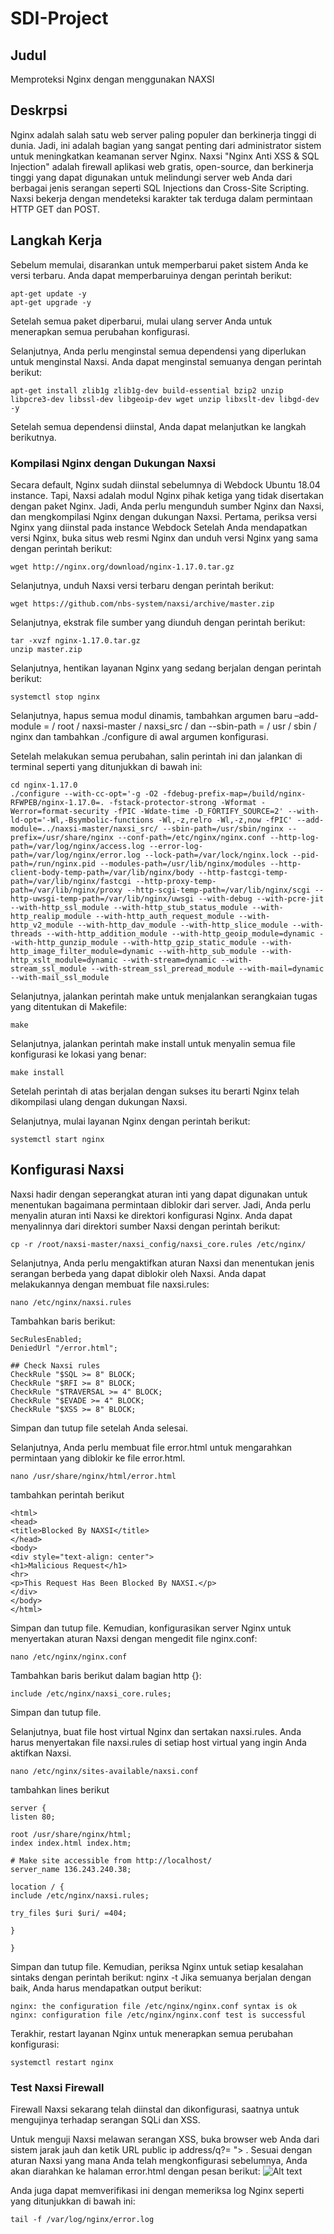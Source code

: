 # SDI-Project

## Judul 
Memproteksi Nginx dengan menggunakan NAXSI

## Deskrpsi
Nginx adalah salah satu web server paling populer dan berkinerja tinggi di dunia. Jadi, ini adalah bagian yang sangat penting dari administrator sistem untuk meningkatkan keamanan server Nginx. Naxsi "Nginx Anti XSS & SQL Injection" adalah firewall aplikasi web gratis, open-source, dan berkinerja tinggi yang dapat digunakan untuk melindungi server web Anda dari berbagai jenis serangan seperti SQL Injections dan Cross-Site Scripting. Naxsi bekerja dengan mendeteksi karakter tak terduga dalam permintaan HTTP GET dan POST.

## Langkah Kerja
Sebelum memulai, disarankan untuk memperbarui paket sistem Anda ke versi terbaru. Anda dapat memperbaruinya dengan perintah berikut:
```
apt-get update -y
apt-get upgrade -y
```

Setelah semua paket diperbarui, mulai ulang server Anda untuk menerapkan semua perubahan konfigurasi.

Selanjutnya, Anda perlu menginstal semua dependensi yang diperlukan untuk menginstal Naxsi. Anda dapat menginstal semuanya dengan perintah berikut:
```
apt-get install zlib1g zlib1g-dev build-essential bzip2 unzip libpcre3-dev libssl-dev libgeoip-dev wget unzip libxslt-dev libgd-dev -y
```
Setelah semua dependensi diinstal, Anda dapat melanjutkan ke langkah berikutnya.

### Kompilasi Nginx dengan Dukungan Naxsi
Secara default, Nginx sudah diinstal sebelumnya di Webdock Ubuntu 18.04 instance. Tapi, Naxsi adalah modul Nginx pihak ketiga yang tidak disertakan dengan paket Nginx.
Jadi, Anda perlu mengunduh sumber Nginx dan Naxsi, dan mengkompilasi Nginx dengan dukungan Naxsi.
Pertama, periksa versi Nginx yang diinstal pada instance Webdock Setelah Anda mendapatkan versi Nginx, buka situs web resmi Nginx dan unduh versi Nginx yang sama dengan perintah berikut:
```
wget http://nginx.org/download/nginx-1.17.0.tar.gz
```
Selanjutnya, unduh Naxsi versi terbaru dengan perintah berikut:
```
wget https://github.com/nbs-system/naxsi/archive/master.zip
```
Selanjutnya, ekstrak file sumber yang diunduh dengan perintah berikut:
```
tar -xvzf nginx-1.17.0.tar.gz
unzip master.zip
```
Selanjutnya, hentikan layanan Nginx yang sedang berjalan dengan perintah berikut:
```
systemctl stop nginx
```
Selanjutnya, hapus semua modul dinamis, tambahkan argumen baru –add-module = / root / naxsi-master / naxsi_src / dan --sbin-path = / usr / sbin / nginx dan tambahkan ./configure di awal argumen konfigurasi.

Setelah melakukan semua perubahan, salin perintah ini dan jalankan di terminal seperti yang ditunjukkan di bawah ini:
```
cd nginx-1.17.0
./configure --with-cc-opt='-g -O2 -fdebug-prefix-map=/build/nginx-RFWPEB/nginx-1.17.0=. -fstack-protector-strong -Wformat -Werror=format-security -fPIC -Wdate-time -D_FORTIFY_SOURCE=2' --with-ld-opt='-Wl,-Bsymbolic-functions -Wl,-z,relro -Wl,-z,now -fPIC' --add-module=../naxsi-master/naxsi_src/ --sbin-path=/usr/sbin/nginx --prefix=/usr/share/nginx --conf-path=/etc/nginx/nginx.conf --http-log-path=/var/log/nginx/access.log --error-log-path=/var/log/nginx/error.log --lock-path=/var/lock/nginx.lock --pid-path=/run/nginx.pid --modules-path=/usr/lib/nginx/modules --http-client-body-temp-path=/var/lib/nginx/body --http-fastcgi-temp-path=/var/lib/nginx/fastcgi --http-proxy-temp-path=/var/lib/nginx/proxy --http-scgi-temp-path=/var/lib/nginx/scgi --http-uwsgi-temp-path=/var/lib/nginx/uwsgi --with-debug --with-pcre-jit --with-http_ssl_module --with-http_stub_status_module --with-http_realip_module --with-http_auth_request_module --with-http_v2_module --with-http_dav_module --with-http_slice_module --with-threads --with-http_addition_module --with-http_geoip_module=dynamic --with-http_gunzip_module --with-http_gzip_static_module --with-http_image_filter_module=dynamic --with-http_sub_module --with-http_xslt_module=dynamic --with-stream=dynamic --with-stream_ssl_module --with-stream_ssl_preread_module --with-mail=dynamic --with-mail_ssl_module
```
Selanjutnya, jalankan perintah make untuk menjalankan serangkaian tugas yang ditentukan di Makefile:
```
make
```
Selanjutnya, jalankan perintah make install untuk menyalin semua file konfigurasi ke lokasi yang benar:
```
make install
```
Setelah perintah di atas berjalan dengan sukses itu berarti Nginx telah dikompilasi ulang dengan dukungan Naxsi.

Selanjutnya, mulai layanan Nginx dengan perintah berikut:
```
systemctl start nginx
```
## Konfigurasi Naxsi
Naxsi hadir dengan seperangkat aturan inti yang dapat digunakan untuk menentukan bagaimana permintaan diblokir dari server. Jadi, Anda perlu menyalin aturan inti Naxsi ke direktori konfigurasi Nginx. Anda dapat menyalinnya dari direktori sumber Naxsi dengan perintah berikut:
```
cp -r /root/naxsi-master/naxsi_config/naxsi_core.rules /etc/nginx/
```
Selanjutnya, Anda perlu mengaktifkan aturan Naxsi dan menentukan jenis serangan berbeda yang dapat diblokir oleh Naxsi. Anda dapat melakukannya dengan membuat file naxsi.rules:
```
nano /etc/nginx/naxsi.rules
```
Tambahkan baris berikut:
```
SecRulesEnabled;
DeniedUrl "/error.html";

## Check Naxsi rules
CheckRule "$SQL >= 8" BLOCK;
CheckRule "$RFI >= 8" BLOCK;
CheckRule "$TRAVERSAL >= 4" BLOCK;
CheckRule "$EVADE >= 4" BLOCK;
CheckRule "$XSS >= 8" BLOCK;
```
Simpan dan tutup file setelah Anda selesai.

Selanjutnya, Anda perlu membuat file error.html untuk mengarahkan permintaan yang diblokir ke file error.html.
```
nano /usr/share/nginx/html/error.html
```
tambahkan perintah berikut
```
<html>
<head>
<title>Blocked By NAXSI</title>
</head>
<body>
<div style="text-align: center">
<h1>Malicious Request</h1>
<hr>
<p>This Request Has Been Blocked By NAXSI.</p>
</div>
</body>
</html>
```
Simpan dan tutup file. Kemudian, konfigurasikan server Nginx untuk menyertakan aturan Naxsi dengan mengedit file nginx.conf:
```
nano /etc/nginx/nginx.conf
```
Tambahkan baris berikut dalam bagian http {}:
```
include /etc/nginx/naxsi_core.rules;
```
Simpan dan tutup file.

Selanjutnya, buat file host virtual Nginx dan sertakan naxsi.rules. Anda harus menyertakan file naxsi.rules di setiap host virtual yang ingin Anda aktifkan Naxsi.
```
nano /etc/nginx/sites-available/naxsi.conf
```
tambahkan lines berikut
```
server {
listen 80;

root /usr/share/nginx/html;
index index.html index.htm;

# Make site accessible from http://localhost/
server_name 136.243.240.38;

location / {
include /etc/nginx/naxsi.rules;

try_files $uri $uri/ =404;

}

}
```
Simpan dan tutup file. Kemudian, periksa Nginx untuk setiap kesalahan sintaks dengan perintah berikut:
nginx -t
Jika semuanya berjalan dengan baik, Anda harus mendapatkan output berikut:
```
nginx: the configuration file /etc/nginx/nginx.conf syntax is ok
nginx: configuration file /etc/nginx/nginx.conf test is successful
```
Terakhir, restart layanan Nginx untuk menerapkan semua perubahan konfigurasi:
```
systemctl restart nginx
```
### Test Naxsi Firewall
Firewall Naxsi sekarang telah diinstal dan dikonfigurasi, saatnya untuk mengujinya terhadap serangan SQLi dan XSS.

Untuk menguji Naxsi melawan serangan XSS, buka browser web Anda dari sistem jarak jauh dan ketik URL public ip address/q?= "> <script> alert (1) </script>. Sesuai dengan aturan Naxsi yang mana Anda telah mengkonfigurasi sebelumnya, Anda akan diarahkan ke halaman error.html dengan pesan berikut:
![Alt text](https://webdock.io/application/files/6615/6621/3971/naxsi1.png)

Anda juga dapat memverifikasi ini dengan memeriksa log Nginx seperti yang ditunjukkan di bawah ini:
```
tail -f /var/log/nginx/error.log
```





